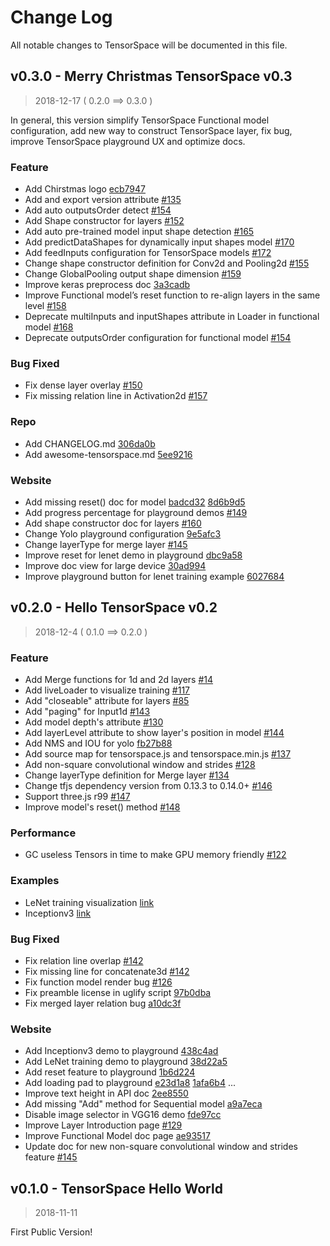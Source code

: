 # Change Log

All notable changes to TensorSpace will be documented in this file.

## v0.3.0 - Merry Christmas TensorSpace v0.3

> 2018-12-17 ( 0.2.0 ==> 0.3.0 )

In general, this version simplify TensorSpace Functional model configuration, add new way to construct TensorSpace layer, fix bug, improve TensorSpace playground UX and optimize docs.

### Feature

* Add Chirstmas logo [ecb7947](https://github.com/tensorspace-team/tensorspace/commit/ecb79477bd27b0ae3e97c179976f64ff43907aa7)
* Add and export version attribute [#135](https://github.com/tensorspace-team/tensorspace/issues/135)
* Add auto outputsOrder detect [#154](https://github.com/tensorspace-team/tensorspace/issues/154)
* Add Shape constructor for layers [#152](https://github.com/tensorspace-team/tensorspace/issues/152)
* Add auto pre-trained model input shape detection [#165](https://github.com/tensorspace-team/tensorspace/issues/165)
* Add predictDataShapes for dynamically input shapes model [#170](https://github.com/tensorspace-team/tensorspace/issues/170)
* Add feedInputs configuration for TensorSpace models [#172](https://github.com/tensorspace-team/tensorspace/issues/172)
* Change shape constructor definition for Conv2d and Pooling2d [#155](https://github.com/tensorspace-team/tensorspace/issues/155)
* Change GlobalPooling output shape dimension [#159](https://github.com/tensorspace-team/tensorspace/issues/159)
* Improve keras preprocess doc [3a3cadb](https://github.com/tensorspace-team/tensorspace/commit/3a3cadb2400b0a75fbe6d52a5770b750886f43f6)
* Improve Functional model’s reset function to re-align layers in the same level [#158](https://github.com/tensorspace-team/tensorspace/issues/158)
* Deprecate multiInputs and inputShapes attribute in Loader in functional model [#168](https://github.com/tensorspace-team/tensorspace/issues/168)
* Deprecate outputsOrder configuration for functional model [#154](https://github.com/tensorspace-team/tensorspace/issues/154)

### Bug Fixed

* Fix dense layer overlay [#150](https://github.com/tensorspace-team/tensorspace/issues/150)
* Fix missing relation line in Activation2d [#157](https://github.com/tensorspace-team/tensorspace/issues/157)

### Repo

* Add CHANGELOG.md [306da0b](https://github.com/tensorspace-team/tensorspace/commit/306da0b3716f659d41e31e4700126f61f16bbf69)
* Add awesome-tensorspace.md [5ee9216](https://github.com/tensorspace-team/tensorspace/commit/5ee9216b0307add6b1b17e6256faf8563dffc7ba)

### Website

* Add missing reset() doc for model [badcd32](https://github.com/tensorspace-team/tensorspace/commit/badcd32bef3fd9ffe17f6764fe956f7ff81388e9) [8d6b9d5](https://github.com/tensorspace-team/tensorspace/commit/8d6b9d5929d44c8dcf8a01c451457874bc226d01)
* Add progress percentage for playground demos [#149](https://github.com/tensorspace-team/tensorspace/issues/149)
* Add shape constructor doc for layers [#160](https://github.com/tensorspace-team/tensorspace/issues/160)
* Change Yolo playground configuration [9e5afc3](https://github.com/tensorspace-team/tensorspace/commit/9e5afc378f9a5687159fcd24afd3e180324b161a)
* Change layerType for merge layer [#145](https://github.com/tensorspace-team/tensorspace/issues/145)
* Improve reset for lenet demo in playground [dbc9a58](https://github.com/tensorspace-team/tensorspace/commit/dbc9a586dfde817c5adb9e8e7f6cf05410c957fb)
* Improve doc view for large device [30ad994](https://github.com/tensorspace-team/tensorspace/commit/30ad994783c935573b5d918d8a7712031c217ea2)
* Improve playground button for lenet training example [6027684](https://github.com/tensorspace-team/tensorspace/commit/6027684d7e7c58e571eac278f4572324096ed69a)

## v0.2.0 - Hello TensorSpace v0.2

> 2018-12-4 ( 0.1.0 ==> 0.2.0 )

### Feature

* Add Merge functions for 1d and 2d layers [#14](https://github.com/tensorspace-team/tensorspace/issues/14)
* Add liveLoader to visualize training [#117](https://github.com/tensorspace-team/tensorspace/issues/117)
* Add "closeable" attribute for layers [#85](https://github.com/tensorspace-team/tensorspace/issues/85)
* Add "paging" for Input1d [#143](https://github.com/tensorspace-team/tensorspace/issues/143)
* Add model depth's attribute [#130](https://github.com/tensorspace-team/tensorspace/issues/130)
* Add layerLevel attribute to show layer's position in model [#144](https://github.com/tensorspace-team/tensorspace/issues/144)
* Add NMS and IOU for yolo [fb27b88](https://github.com/tensorspace-team/tensorspace/commit/fb27b88fbeb7aff29cc2ad502019f676e93a8578)
* Add source map for tensorspace.js and tensorspace.min.js [#137](https://github.com/tensorspace-team/tensorspace/issues/137)
* Add non-square convolutional window and strides [#128](https://github.com/tensorspace-team/tensorspace/issues/128)
* Change layerType definition for Merge layer [#134](https://github.com/tensorspace-team/tensorspace/issues/134)
* Change tfjs dependency version from 0.13.3 to 0.14.0+ [#146](https://github.com/tensorspace-team/tensorspace/issues/146)
* Support three.js r99 [#147](https://github.com/tensorspace-team/tensorspace/issues/147)
* Improve model's reset() method [#148](https://github.com/tensorspace-team/tensorspace/issues/148)

### Performance

* GC useless Tensors in time to make GPU memory friendly [#122](https://github.com/tensorspace-team/tensorspace/issues/122)

### Examples

* LeNet training visualization [link](https://github.com/tensorspace-team/tensorspace/tree/master/examples/trainingLeNet)
* Inceptionv3 [link](https://github.com/tensorspace-team/tensorspace/tree/master/examples/inceptionv3)

### Bug Fixed

* Fix relation line overlap [#142](https://github.com/tensorspace-team/tensorspace/issues/142)
* Fix missing line for concatenate3d [#142](https://github.com/tensorspace-team/tensorspace/issues/142)
* Fix function model render bug [#126](https://github.com/tensorspace-team/tensorspace/issues/126)
* Fix preamble license in uglify script [97b0dba](https://github.com/tensorspace-team/tensorspace/commit/97b0dbab9fbb31419cc4004bc9f41001aa7ed9ea)
* Fix merged layer relation bug [a10dc3f](https://github.com/tensorspace-team/tensorspace/commit/a10dc3f28a1d8f894210829526781eb23119a4f0)

### Website

* Add Inceptionv3 demo to playground [438c4ad](https://github.com/tensorspace-team/tensorspace/commit/438c4ad837e9b80d9c2b1493477bd82d7cb2dd68)
* Add LeNet training demo to playground [38d22a5](https://github.com/tensorspace-team/tensorspace/commit/38d22a5277bcb43dc341b70b265d0727a2a1985e)
* Add reset feature to playground [1b6d224](https://github.com/tensorspace-team/tensorspace/commit/1b6d2248b70878edd734086f6d43b15c4d66e319)
* Add loading pad to playground [e23d1a8](https://github.com/tensorspace-team/tensorspace/commit/e23d1a8135885f5c02c6a646cc520bed8ceb45d8) [1afa6b4](https://github.com/tensorspace-team/tensorspace/commit/1afa6b4d6d5c546e99bad2c6865193c92ff5eb54) ...
* Improve text height in API doc [2ee8550](https://github.com/tensorspace-team/tensorspace/commit/2ee855016fc860a7a9ea10148b5c500733392d62)
* Add missing "Add" method for Sequential model [a9a7eca](https://github.com/tensorspace-team/tensorspace/commit/a9a7eca88a51c333a6e358be15ac7be7bf82e9e3)
* Disable image selector in VGG16 demo [fde97cc](https://github.com/tensorspace-team/tensorspace/commit/fde97cc6da7cc537fbfa6dfa2790a981c15569cd)
* Improve Layer Introduction page [#129](https://github.com/tensorspace-team/tensorspace/issues/129)
* Improve Functional Model doc page [ae93517](https://github.com/tensorspace-team/tensorspace/commit/ae93517cf089de501eb89c6d98c94e630962833f)
* Update doc for new non-square convolutional window and strides feature [#145](https://github.com/tensorspace-team/tensorspace/issues/145)

## v0.1.0 - TensorSpace Hello World

> 2018-11-11

First Public Version!
